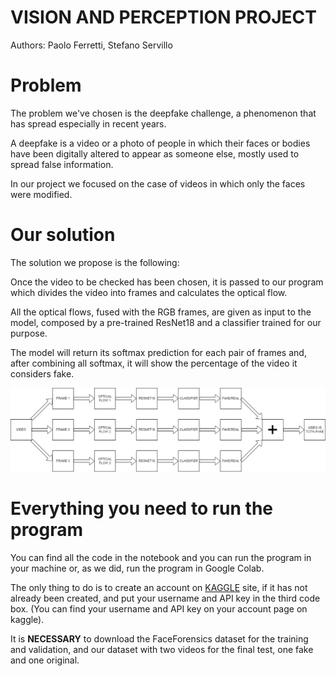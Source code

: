 # VISION AND PERCEPTION PROJECT

Authors: Paolo Ferretti, Stefano Servillo

# Problem
The problem we've chosen is the deepfake challenge, a phenomenon that has spread especially in recent years. 

A deepfake is a video or a photo of people in which their faces or bodies have been digitally altered to appear as someone else, mostly used to spread false information.

In our project we focused on the case of videos in which only the faces were modified.

# Our solution
The solution we propose is the following:

Once the video to be checked has been chosen, it is passed to our program which divides the video into frames and calculates the optical flow. 

All the optical flows, fused with the RGB frames, are given as input to the model, composed by a pre-trained ResNet18 and a classifier trained for our purpose. 

The model will return its softmax prediction for each pair of frames and, after combining all softmax, it will show the percentage of the video it considers fake.

![schema](/schema.png)

# Everything you need to run the program
You can find all the code in the notebook and you can run the program in your machine or, as we did, run the program in Google Colab.

The only thing to do is to create an account on [KAGGLE](https://www.kaggle.com/) site, if it has not already been created, and put your username and API key in the third code box. (You can find your username and API key on your account page on kaggle).

It is **NECESSARY** to download the FaceForensics dataset for the training and validation, and our dataset with two videos for the final test, one fake and one original.
